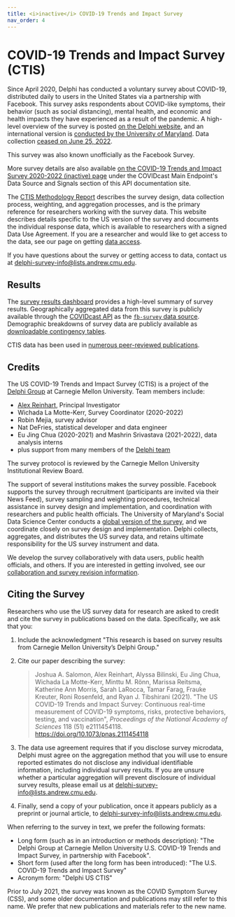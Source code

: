 ```yaml
---
title: <i>inactive</i> COVID-19 Trends and Impact Survey
nav_order: 4
---
```


# COVID-19 Trends and Impact Survey (CTIS)

Since April 2020, Delphi has conducted a voluntary survey about COVID-19,
distributed daily to users in the United States via a partnership with Facebook.
This survey asks respondents about COVID-like symptoms, their behavior (such as
social distancing), mental health, and economic and health impacts they have
experienced as a result of the pandemic. A high-level overview of the survey is
posted [on the Delphi website](https://delphi.cmu.edu/covid19/ctis/),
and an international version is
[conducted by the University of Maryland](https://covidmap.umd.edu/).
Data collection [ceased on June 25, 2022](end-of-survey.md).

This survey was also known unofficially as the Facebook Survey.

More survey details are also available [on the COVID-19 Trends and Impact Survey 2020-2022 (inactive) page](https://cmu-delphi.github.io/delphi-epidata/api/covidcast-signals/fb-survey.html) under the COVIDcast Main Endpoint's Data Source and Signals section of this API documentation site. 

The [CTIS Methodology
Report](https://dataforgood.facebook.com/dfg/resources/CTIS-methodology-report)
describes the survey design, data collection process, weighting, and aggregation
processes, and is the primary reference for researchers working with the survey
data. This website describes details specific to the US version of the survey
and documents the individual response data, which is available to researchers
with a signed Data Use Agreement. If you are a researcher and would like to get
access to the data, see our page on getting [data access](data-access.md).

If you have questions about the survey or getting access to data, contact us at
<delphi-survey-info@lists.andrew.cmu.edu>.

## Results

The [survey results dashboard](https://delphi.cmu.edu/covidcast/survey-results/)
provides a high-level summary of survey results. Geographically aggregated data
from this survey is publicly available through the [COVIDcast API](../api/covidcast.md)
as the [`fb-survey` data source](../api/covidcast-signals/fb-survey.md). Demographic breakdowns of survey
data are publicly available as [downloadable contingency tables](contingency-tables.md).

CTIS data has been used in [numerous peer-reviewed publications](publications.md).

## Credits

The US COVID-19 Trends and Impact Survey (CTIS) is a project of the [Delphi
Group](https://delphi.cmu.edu/) at Carnegie Mellon University. Team members
include:

* [Alex Reinhart](https://www.refsmmat.com/), Principal Investigator
* Wichada La Motte-Kerr, Survey Coordinator (2020-2022)
* Robin Mejia, survey advisor
* Nat DeFries, statistical developer and data engineer
* Eu Jing Chua (2020-2021) and Mashrin Srivastava (2021-2022), data analysis
  interns
* plus support from many members of the [Delphi
  team](https://delphi.cmu.edu/about/team/)

The survey protocol is reviewed by the Carnegie Mellon University Institutional
Review Board.

The support of several institutions makes the survey possible. Facebook supports
the survey through recruitment (participants are invited via their News Feed),
survey sampling and weighting procedures, technical assistance in survey design
and implementation, and coordination with researchers and public health
officials. The University of Maryland's Social Data Science Center conducts a
[global version of the survey](https://covidmap.umd.edu/), and we coordinate
closely on survey design and implementation. Delphi collects, aggregates, and
distributes the US survey data, and retains ultimate responsibility for the US
survey instrument and data.

We develop the survey collaboratively with data users, public health officials,
and others. If you are interested in getting involved, see our
[collaboration and survey revision information](collaboration-revision.md).

## Citing the Survey

Researchers who use the US survey data for research are asked to credit and cite
the survey in publications based on the data. Specifically, we ask that you:

1. Include the acknowledgment "This research is based on survey results from
   Carnegie Mellon University’s Delphi Group."
2. Cite our paper describing the survey:

    > Joshua A. Salomon, Alex Reinhart, Alyssa Bilinski, Eu Jing Chua, Wichada
    > La Motte-Kerr, Minttu M. Rönn, Marissa Reitsma, Katherine Ann Morris,
    > Sarah LaRocca, Tamar Farag, Frauke Kreuter, Roni Rosenfeld, and Ryan J.
    > Tibshirani (2021). "The US COVID-19 Trends and Impact Survey: Continuous
    > real-time measurement of COVID-19 symptoms, risks, protective behaviors,
    > testing, and vaccination", *Proceedings of the National Academy of
    > Sciences* 118 (51) e2111454118. <https://doi.org/10.1073/pnas.2111454118>

3. The data use agreement requires that if you disclose survey microdata, Delphi
   must agree on the aggregation method that you will use to ensure reported
   estimates do not disclose any individual identifiable information, including
   individual survey results. If you are unsure whether a particular aggregation
   will prevent disclosure of individual survey results, please email us at
   <delphi-survey-info@lists.andrew.cmu.edu>.
4. Finally, send a copy of your publication, once it appears publicly as a
   preprint or journal article, to <delphi-survey-info@lists.andrew.cmu.edu>.

When referring to the survey in text, we prefer the following formats:

* Long form (such as in an introduction or methods description): "The Delphi
  Group at Carnegie Mellon University U.S. COVID-19 Trends and Impact Survey, in
  partnership with Facebook".
* Short form (used after the long form has been introduced): "The U.S. COVID-19
  Trends and Impact Survey"
* Acronym form: "Delphi US CTIS"

Prior to July 2021, the survey was known as the COVID Symptom Survey (CSS), and
some older documentation and publications may still refer to this name. We
prefer that new publications and materials refer to the new name.
